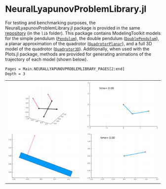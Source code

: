 # NeuralLyapunovProblemLibrary.jl

For testing and benchmarking purposes, the NeuralLyapunovProblemLibrary.jl package is provided in the same [repository](https://github.com/SciML/NeuralLyapunov.jl) (in the `lib` folder).
This package contains ModelingToolkit models for the simple pendulum ([`Pendulum`](@ref)), the double pendulum ([`DoublePendulum`](@ref)), a planar approximation of the quadrotor ([`QuadrotorPlanar`](@ref)), and a full 3D model of the quadrotor ([`Quadrotor3D`](@ref)).
Additionally, when used with the Plots.jl package, methods are provided for generating animations of the trajectory of each model (shown below).

```@contents
Pages = Main.NEURALLYAPUNOVPROBLEMLIBRARY_PAGES[2:end]
Depth = 3
```

|                                                          |                                                        |
| -------------------------------------------------------- | ------------------------------------------------------ |
| ![3D quadrotor animation](imgs/quadrotor_3d.gif)         | ![Double pendulum animation](imgs/double_pendulum.gif) |
| ![Planar quadrotor animation](imgs/quadrotor_planar.gif) | ![Pendulum animation](imgs/pendulum.gif)               |
